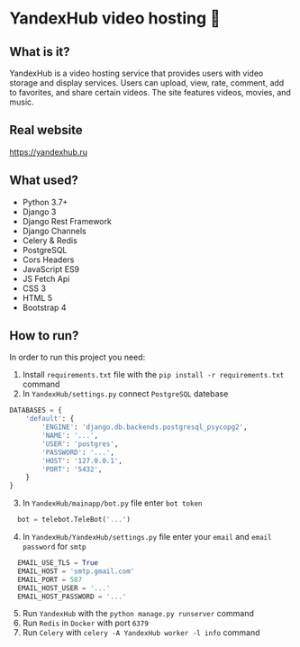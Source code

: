 # YandexHub video hosting 👻

## What is it?
YandexHub is a video hosting service that provides users with video storage and display services. Users
can upload, view, rate, comment, add to favorites, and share certain
videos. The site features videos, movies, and music.

## Real website
https://yandexhub.ru

## What used?
* Python 3.7+
* Django 3
* Django Rest Framework
* Django Channels
* Celery & Redis
* PostgreSQL
* Cors Headers
* JavaScript ES9
* JS Fetch Api
* CSS 3
* HTML 5
* Bootstrap 4

## How to run?
In order to run this project you need:
1) Install `requirements.txt` file with the `pip install -r requirements.txt` command
2) In `YandexHub/settings.py` connect `PostgreSQL` datebase
```python
DATABASES = {
    'default': {
        'ENGINE': 'django.db.backends.postgresql_psycopg2',
        'NAME': '...', 
        'USER': 'postgres', 
        'PASSWORD': '...',
        'HOST': '127.0.0.1', 
        'PORT': '5432',
    }
}
```
3) In `YandexHub/mainapp/bot.py` file enter `bot token` 
```python
  bot = telebot.TeleBot('...')
```
4) In `YandexHub/YandexHub/settings.py` file enter your `email` and `email password` for `smtp`
```python
  EMAIL_USE_TLS = True
  EMAIL_HOST = 'smtp.gmail.com'
  EMAIL_PORT = 587
  EMAIL_HOST_USER = '...'
  EMAIL_HOST_PASSWORD = '...'
```
5) Run `YandexHub` with the `python manage.py runserver` command
6) Run `Redis` in `Docker` with port `6379`
7) Run `Celery` with `celery -A YandexHub worker -l info` command
